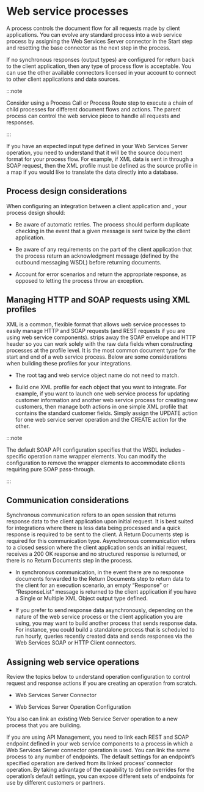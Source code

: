 # Web service processes

<head>
  <meta name="guidename" content="Integration"/>
  <meta name="context" content="GUID-3998c3ed-3a6c-489e-a4ef-cea986629215"/>
</head>

A process controls the document flow for all requests made by client applications. You can evolve any standard process into a web service process by assigning the Web Services Server connector in the Start step and resetting the base connector as the next step in the process.

If no synchronous responses \(output types\) are configured for return back to the client application, then any type of process flow is acceptable. You can use the other available connectors licensed in your account to connect to other client applications and data sources.

:::note

Consider using a Process Call or Process Route step to execute a chain of child processes for different document flows and actions. The parent process can control the web service piece to handle all requests and responses.

:::

If you have an expected input type defined in your Web Services Server operation, you need to understand that it will be the source document format for your process flow. For example, if XML data is sent in through a SOAP request, then the XML profile must be defined as the source profile in a map if you would like to translate the data directly into a database.

## Process design considerations

When configuring an integration between a client application and , your process design should:

-   Be aware of automatic retries. The process should perform duplicate checking in the event that a given message is sent twice by the client application.

-   Be aware of any requirements on the part of the client application that the process return an acknowledgment message \(defined by the outbound messaging WSDL\) before returning documents.

-   Account for error scenarios and return the appropriate response, as opposed to letting the process throw an exception.

## Managing HTTP and SOAP requests using XML profiles

XML is a common, flexible format that allows web service processes to easily manage HTTP and SOAP requests \(and REST requests if you are using web service components\). strips away the SOAP envelope and HTTP header so you can work solely with the raw data fields when constructing processes at the profile level. It is the most common document type for the start and end of a web service process. Below are some considerations when building these profiles for your integrations.

-   The root tag and web service object name do not need to match.

-   Build one XML profile for each object that you want to integrate. For example, if you want to launch one web service process for updating customer information and another web service process for creating new customers, then manage both actions in one simple XML profile that contains the standard customer fields. Simply assign the UPDATE action for one web service server operation and the CREATE action for the other.

:::note

The default SOAP API configuration specifies that the WSDL includes -specific operation name wrapper elements. You can modify the configuration to remove the wrapper elements to accommodate clients requiring pure SOAP pass-through.

:::

## Communication considerations

Synchronous communication refers to an open session that returns response data to the client application upon initial request. It is best suited for integrations where there is less data being processed and a quick response is required to be sent to the client. A Return Documents step is required for this communication type. Asynchronous communication refers to a closed session where the client application sends an initial request, receives a 200 OK response and no structured response is returned, or there is no Return Documents step in the process.

-   In synchronous communication, in the event there are no response documents forwarded to the Return Documents step to return data to the client for an execution scenario, an empty “Response” or “ResponseList” message is returned to the client application if you have a Single or Multiple XML Object output type defined.

-   If you prefer to send response data asynchronously, depending on the nature of the web service process or the client application you are using, you may want to build another process that sends response data. For instance, you could build a standalone process that is scheduled to run hourly, queries recently created data and sends responses via the Web Services SOAP or HTTP Client connectors.

## Assigning web service operations

Review the topics below to understand operation configuration to control request and response actions if you are creating an operation from scratch.

-   Web Services Server Connector

-   Web Services Server Operation Configuration

You also can link an existing Web Service Server operation to a new process that you are building.

If you are using API Management, you need to link each REST and SOAP endpoint defined in your web service components to a process in which a Web Services Server connector operation is used. You can link the same process to any number of endpoints. The default settings for an endpoint’s specified operation are derived from its linked process’ connector operation. By taking advantage of the capability to define overrides for the operation’s default settings, you can expose different sets of endpoints for use by different customers or partners.
